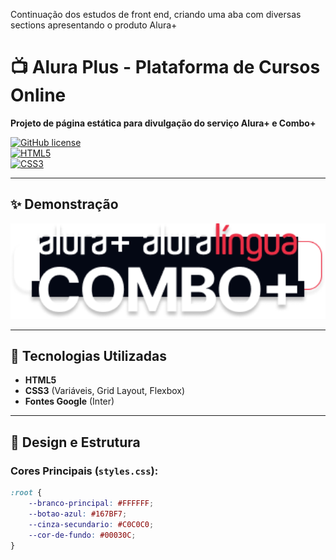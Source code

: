 Continuação dos estudos de front end, criando uma aba com diversas sections apresentando o produto Alura+
# 📺 Alura Plus - Plataforma de Cursos Online  

**Projeto de página estática para divulgação do serviço Alura+ e Combo+**  

[![GitHub license](https://img.shields.io/badge/license-MIT-blue)](LICENSE)  
[![HTML5](https://img.shields.io/badge/HTML5-E34F26?logo=html5)](https://developer.mozilla.org/pt-BR/docs/Web/HTML)  
[![CSS3](https://img.shields.io/badge/CSS3-1572B6?logo=css3)](https://developer.mozilla.org/pt-BR/docs/Web/CSS)  

---

## ✨ Demonstração  
<p align="center">  
  <img src="img/Combo.png" alt="Banner do Combo+" width="600">  
</p>  

---

## 🚀 Tecnologias Utilizadas  
- **HTML5**  
- **CSS3** (Variáveis, Grid Layout, Flexbox)  
- **Fontes Google** (Inter)  

---

## 🎨 Design e Estrutura  
### Cores Principais (`styles.css`):  
```css  
:root {  
    --branco-principal: #FFFFFF;  
    --botao-azul: #167BF7;  
    --cinza-secundario: #C0C0C0;  
    --cor-de-fundo: #00030C;  
}  
